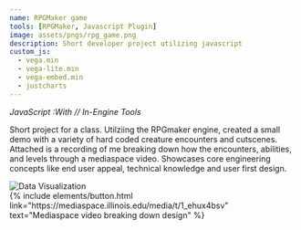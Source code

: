 ```yaml
---
name: RPGMaker game
tools: [RPGMaker, Javascript Plugin]
image: assets/pngs/rpg_game.png
description: Short developer project utilizing javascript
custom_js:
  - vega.min
  - vega-lite.min
  - vega-embed.min
  - justcharts
---
```

*JavaScript* *:With // In-Engine Tools*


Short project for a class. Utilziing the RPGmaker engine, created a small demo with a variety of hard coded creature encounters and cutscenes. Attached is a recording of me breaking down how the encounters, abilities, and levels through a mediaspace video. Showcases core engineering concepts like end user appeal, technical knowledge and user first design.




<img src="{{ site.baseurl }}/assets/pngs/rpg_game.png" alt="Data Visualization">

<div class="left">
{% include elements/button.html link="https://mediaspace.illinois.edu/media/t/1_ehux4bsv" text="Mediaspace video breaking down design" %}
</div>
